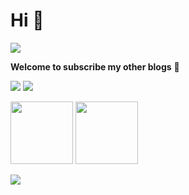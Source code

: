 # Hi 👋 

<img src="https://readme-typing-svg.herokuapp.com/?lines=I%20am%20Yuqi%20Hu!;Welcome%20visitors!&font=Roboto" />

**Welcome to subscribe my other blogs** 🌟
<p>
<a href="https://blog.csdn.net/qq_45776432"><img src="https://img.shields.io/static/v1?label=Blog1&message=CSDN&color=red"/></a>
<a href="https://juejin.cn/user/1416638117190264"><img src="https://img.shields.io/static/v1?label=Blog2&message=juejin&color=cyan"/></a>
</p>

<img src="https://github-readme-stats.vercel.app/api?username=ALEEEHU&theme=buefy&count_private=true&show_icons=true&hide_title=true&&hide_border=true&layout=compact&hide=prs" height="100"> <img src="https://github-readme-stats.vercel.app/api/top-langs/?username=ALEEEHU&theme=buefy&hide=Jupyter&hide_border=true&layout=compact&langs_count=4" height="100">


![](https://komarev.com/ghpvc/?username=ALEEEHU&label=VISITORS)





